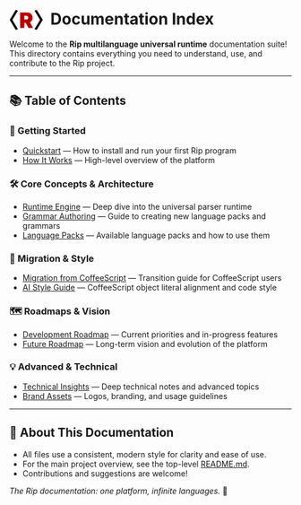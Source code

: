 # <img src="assets/logos/rip-icon-512wa.png" style="width:60px;float:top; float:left;" /> &nbsp; Documentation Index

Welcome to the **Rip multilanguage universal runtime** documentation suite! This directory contains everything you need to understand, use, and contribute to the Rip project.

---

## 📚 Table of Contents

### 🚀 Getting Started
- [Quickstart](./quickstart.md) — How to install and run your first Rip program
- [How It Works](./how-it-works.md) — High-level overview of the platform

### 🛠️ Core Concepts & Architecture
- [Runtime Engine](./runtime-engine.md) — Deep dive into the universal parser runtime
- [Grammar Authoring](./grammar-authoring.md) — Guide to creating new language packs and grammars
- [Language Packs](./language-packs.md) — Available language packs and how to use them

### 🔄 Migration & Style
- [Migration from CoffeeScript](./migration-coffeescript.md) — Transition guide for CoffeeScript users
- [AI Style Guide](./ai-style-guide.md) — CoffeeScript object literal alignment and code style

### 🗺️ Roadmaps & Vision
- [Development Roadmap](./development-roadmap.md) — Current priorities and in-progress features
- [Future Roadmap](./future-roadmap.md) — Long-term vision and evolution of the platform

### 💡 Advanced & Technical
- [Technical Insights](./technical-insights.md) — Deep technical notes and advanced topics
- [Brand Assets](./brand-assets.md) — Logos, branding, and usage guidelines

---

## 📝 About This Documentation
- All files use a consistent, modern style for clarity and ease of use.
- For the main project overview, see the top-level [README.md](../README.md).
- Contributions and suggestions are welcome!

*The Rip documentation: one platform, infinite languages.* 🚀